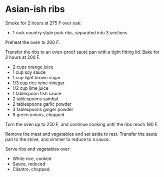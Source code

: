 Asian-ish ribs
==============

Smoke for 2 hours at 275 F over oak:

- 1 rack country style pork ribs, separated into 3 sections

Preheat the oven to 200 F.

Transfer the ribs to an oven-proof sauté pan with a tight fitting lid. Bake for 2 hours at 200 F.

- 2 cups orange juice
- 1 cup soy sauce
- 1 cup light brown sugar
- 1/3 cup rice wine vinegar
- 1/2 cup lime juice
- 1 tablespoon fish sauce
- 2 tablespoons sambal
- 2 tablespoons garlic powder
- 3 tablespoons ginger powder
- 8 green onions, chopped

Turn the oven up to 250 F, and continue cooking until the ribs reach 190 F.

Remove the meat and vegetables and set aside to rest. Transfer the saute pan to the stove, and simmer to reduce to a sauce.

Serve ribs and vegetables over:

- White rice, cooked
- Sauce, reduced
- Cilantro, chopped
